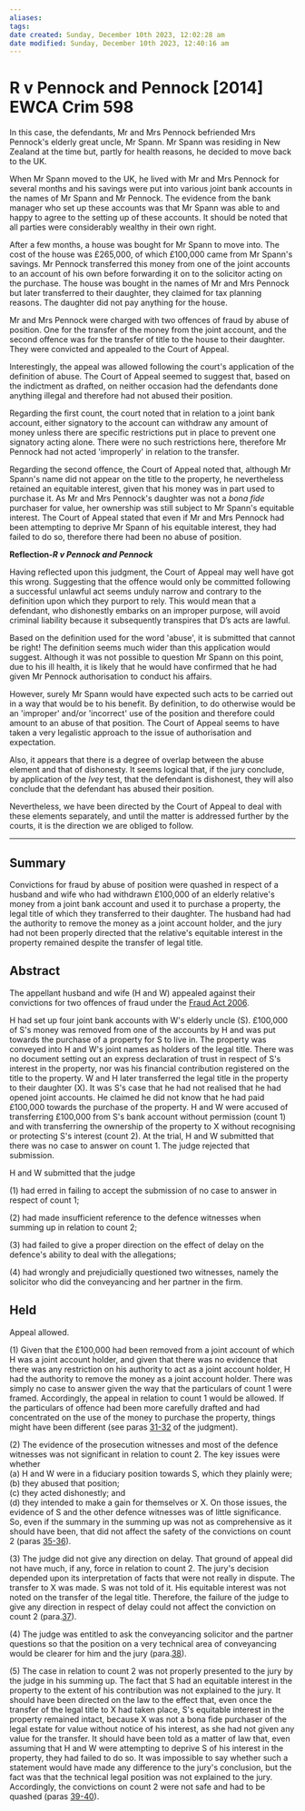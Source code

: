 ```yaml
---
aliases: 
tags: 
date created: Sunday, December 10th 2023, 12:02:28 am
date modified: Sunday, December 10th 2023, 12:40:16 am
---
```


# R v Pennock and Pennock [2014] EWCA Crim 598

In this case, the defendants, Mr and Mrs Pennock befriended Mrs Pennock's elderly great uncle, Mr Spann. Mr Spann was residing in New Zealand at the time but, partly for health reasons, he decided to move back to the UK.

When Mr Spann moved to the UK, he lived with Mr and Mrs Pennock for several months and his savings were put into various joint bank accounts in the names of Mr Spann and Mr Pennock. The evidence from the bank manager who set up these accounts was that Mr Spann was able to and happy to agree to the setting up of these accounts. It should be noted that all parties were considerably wealthy in their own right.

After a few months, a house was bought for Mr Spann to move into. The cost of the house was £265,000, of which £100,000 came from Mr Spann's savings. Mr Pennock transferred this money from one of the joint accounts to an account of his own before forwarding it on to the solicitor acting on the purchase. The house was bought in the names of Mr and Mrs Pennock but later transferred to their daughter, they claimed for tax planning reasons. The daughter did not pay anything for the house.

Mr and Mrs Pennock were charged with two offences of fraud by abuse of position. One for the transfer of the money from the joint account, and the second offence was for the transfer of title to the house to their daughter. They were convicted and appealed to the Court of Appeal.

Interestingly, the appeal was allowed following the court's application of the definition of abuse. The Court of Appeal seemed to suggest that, based on the indictment as drafted, on neither occasion had the defendants done anything illegal and therefore had not abused their position.

Regarding the first count, the court noted that in relation to a joint bank account, either signatory to the account can withdraw any amount of money unless there are specific restrictions put in place to prevent one signatory acting alone. There were no such restrictions here, therefore Mr Pennock had not acted 'improperly' in relation to the transfer.

Regarding the second offence, the Court of Appeal noted that, although Mr Spann's name did not appear on the title to the property, he nevertheless retained an equitable interest, given that his money was in part used to purchase it. As Mr and Mrs Pennock's daughter was not a _bona fide_ purchaser for value, her ownership was still subject to Mr Spann's equitable interest. The Court of Appeal stated that even if Mr and Mrs Pennock had been attempting to deprive Mr Spann of his equitable interest, they had failed to do so, therefore there had been no abuse of position.

**Reflection-_R v Pennock and Pennock_**

Having reflected upon this judgment, the Court of Appeal may well have got this wrong. Suggesting that the offence would only be committed following a successful unlawful act seems unduly narrow and contrary to the definition upon which they purport to rely. This would mean that a defendant, who dishonestly embarks on an improper purpose, will avoid criminal liability because it subsequently transpires that D’s acts are lawful.

Based on the definition used for the word 'abuse', it is submitted that cannot be right! The definition seems much wider than this application would suggest. Although it was not possible to question Mr Spann on this point, due to his ill health, it is likely that he would have confirmed that he had given Mr Pennock authorisation to conduct his affairs.

However, surely Mr Spann would have expected such acts to be carried out in a way that would be to his benefit. By definition, to do otherwise would be an 'improper' and/or 'incorrect' use of the position and therefore could amount to an abuse of that position. The Court of Appeal seems to have taken a very legalistic approach to the issue of authorisation and expectation.

Also, it appears that there is a degree of overlap between the abuse element and that of dishonesty. It seems logical that, if the jury conclude, by application of the _Ivey_ test, that the defendant is dishonest, they will also conclude that the defendant has abused their position.

Nevertheless, we have been directed by the Court of Appeal to deal with these elements separately, and until the matter is addressed further by the courts, it is the direction we are obliged to follow.

---

## Summary

Convictions for fraud by abuse of position were quashed in respect of a husband and wife who had withdrawn £100,000 of an elderly relative's money from a joint bank account and used it to purchase a property, the legal title of which they transferred to their daughter. The husband had had the authority to remove the money as a joint account holder, and the jury had not been properly directed that the relative's equitable interest in the property remained despite the transfer of legal title.

## Abstract

The appellant husband and wife (H and W) appealed against their convictions for two offences of fraud under the [Fraud Act 2006](https://uk.westlaw.com/Document/ID9FDA5C0751A11DBB6BD9A07698D500F/View/FullText.html?originationContext=document&transitionType=DocumentItem&ppcid=38e2768f57cc4a4c8506ebf91c94b22c&contextData=(sc.Default)).

H had set up four joint bank accounts with W's elderly uncle (S). £100,000 of S's money was removed from one of the accounts by H and was put towards the purchase of a property for S to live in. The property was conveyed into H and W's joint names as holders of the legal title. There was no document setting out an express declaration of trust in respect of S's interest in the property, nor was his financial contribution registered on the title to the property. W and H later transferred the legal title in the property to their daughter (X). It was S's case that he had not realised that he had opened joint accounts. He claimed he did not know that he had paid £100,000 towards the purchase of the property. H and W were accused of transferring £100,000 from S's bank account without permission (count 1) and with transferring the ownership of the property to X without recognising or protecting S's interest (count 2). At the trial, H and W submitted that there was no case to answer on count 1. The judge rejected that submission.

H and W submitted that the judge

(1) had erred in failing to accept the submission of no case to answer in respect of count 1;

(2) had made insufficient reference to the defence witnesses when summing up in relation to count 2;

(3) had failed to give a proper direction on the effect of delay on the defence's ability to deal with the allegations;

(4) had wrongly and prejudicially questioned two witnesses, namely the solicitor who did the conveyancing and her partner in the firm.

## Held

Appeal allowed.

(1) Given that the £100,000 had been removed from a joint account of which H was a joint account holder, and given that there was no evidence that there was any restriction on his authority to act as a joint account holder, H had the authority to remove the money as a joint account holder. There was simply no case to answer given the way that the particulars of count 1 were framed. Accordingly, the appeal in relation to count 1 would be allowed. If the particulars of offence had been more carefully drafted and had concentrated on the use of the money to purchase the property, things might have been different (see paras [31-32](javascript:void(0); "View judgment paragraphs") of the judgment).

(2) The evidence of the prosecution witnesses and most of the defence witnesses was not significant in relation to count 2. The key issues were whether  
(a) H and W were in a fiduciary position towards S, which they plainly were;  
(b) they abused that position;  
(c) they acted dishonestly; and  
(d) they intended to make a gain for themselves or X. On those issues, the evidence of S and the other defence witnesses was of little significance. So, even if the summary in the summing up was not as comprehensive as it should have been, that did not affect the safety of the convictions on count 2 (paras [35-36](javascript:void(0); "View judgment paragraphs")).

(3) The judge did not give any direction on delay. That ground of appeal did not have much, if any, force in relation to count 2. The jury's decision depended upon its interpretation of facts that were not really in dispute. The transfer to X was made. S was not told of it. His equitable interest was not noted on the transfer of the legal title. Therefore, the failure of the judge to give any direction in respect of delay could not affect the conviction on count 2 (para.[37](javascript:void(0); "View judgment paragraphs")).

(4) The judge was entitled to ask the conveyancing solicitor and the partner questions so that the position on a very technical area of conveyancing would be clearer for him and the jury (para.[38](javascript:void(0); "View judgment paragraphs")).

(5) The case in relation to count 2 was not properly presented to the jury by the judge in his summing up. The fact that S had an equitable interest in the property to the extent of his contribution was not explained to the jury. It should have been directed on the law to the effect that, even once the transfer of the legal title to X had taken place, S's equitable interest in the property remained intact, because X was not a bona fide purchaser of the legal estate for value without notice of his interest, as she had not given any value for the transfer. It should have been told as a matter of law that, even assuming that H and W were attempting to deprive S of his interest in the property, they had failed to do so. It was impossible to say whether such a statement would have made any difference to the jury's conclusion, but the fact was that the technical legal position was not explained to the jury. Accordingly, the convictions on count 2 were not safe and had to be quashed (paras [39-40](javascript:void(0); "View judgment paragraphs")).
